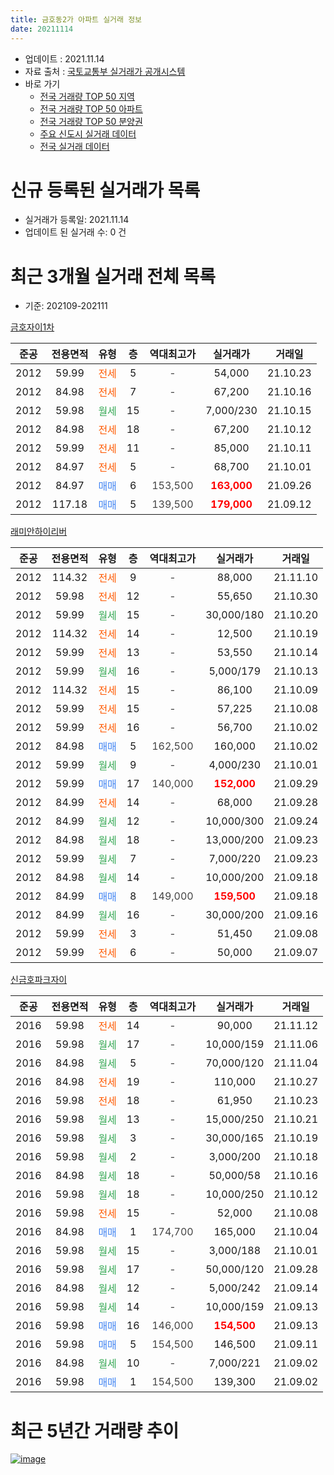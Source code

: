 ```yaml
---
title: 금호동2가 아파트 실거래 정보
date: 20211114
---
```


* 업데이트 : 2021.11.14
* 자료 출처 : [국토교통부 실거래가 공개시스템](http://rt.molit.go.kr)
* 바로 가기
    * [전국 거래량 TOP 50 지역](https://apt-info.github.io/apt-trade-info/tr)
    * [전국 거래량 TOP 50 아파트](https://apt-info.github.io/apt-trade-info/ta)
    * [전국 거래량 TOP 50 분양권](https://apt-info.github.io/apt-trade-info/tb)
    * [주요 신도시 실거래 데이터](https://apt-info.github.io/apt-trade-info/newtown)
    * [전국 실거래 데이터](https://apt-info.github.io/apt-trade-info/all)



<script async src="https://pagead2.googlesyndication.com/pagead/js/adsbygoogle.js"></script>
<!-- 기본광고 -->
<ins class="adsbygoogle"
     style="display:block"
     data-ad-client="ca-pub-1142216861245946"
     data-ad-slot="4805727019"
     data-ad-format="auto"
     data-full-width-responsive="true"></ins>
<script>
     (adsbygoogle = window.adsbygoogle || []).push({});
</script>


# 신규 등록된 실거래가 목록

* 실거래가 등록일: 2021.11.14
* 업데이트 된 실거래 수: 0 건




<script async src="https://pagead2.googlesyndication.com/pagead/js/adsbygoogle.js"></script>
<!-- 기본광고 -->
<ins class="adsbygoogle"
     style="display:block"
     data-ad-client="ca-pub-1142216861245946"
     data-ad-slot="4805727019"
     data-ad-format="auto"
     data-full-width-responsive="true"></ins>
<script>
     (adsbygoogle = window.adsbygoogle || []).push({});
</script>


# 최근 3개월 실거래 전체 목록
* 기준: 202109-202111


[금호자이1차](https://search.naver.com/search.naver?query=%EA%B8%88%ED%98%B8%EC%9E%90%EC%9D%B41%EC%B0%A8)

|준공|전용면적|유형|층|역대최고가|실거래가|거래일|
|:---:|:---:|:---:|:---:|:---:|:---:|:---:|
|2012|59.99|<span style="color:#FF5A00">전세</span>|5|<span style="color:#444444">-</span>|54,000|21.10.23|
|2012|84.98|<span style="color:#FF5A00">전세</span>|7|<span style="color:#444444">-</span>|67,200|21.10.16|
|2012|59.98|<span style="color:#34A853">월세</span>|15|<span style="color:#444444">-</span>|7,000/230|21.10.15|
|2012|84.98|<span style="color:#FF5A00">전세</span>|18|<span style="color:#444444">-</span>|67,200|21.10.12|
|2012|59.99|<span style="color:#FF5A00">전세</span>|11|<span style="color:#444444">-</span>|85,000|21.10.11|
|2012|84.97|<span style="color:#FF5A00">전세</span>|5|<span style="color:#444444">-</span>|68,700|21.10.01|
|2012|84.97|<span style="color:#4285F3">매매</span>|6|<span style="color:#444444">153,500</span>|<b><span style="color:#FF0000">163,000</span></b>|21.09.26|
|2012|117.18|<span style="color:#4285F3">매매</span>|5|<span style="color:#444444">139,500</span>|<b><span style="color:#FF0000">179,000</span></b>|21.09.12|

[래미안하이리버](https://search.naver.com/search.naver?query=%EB%9E%98%EB%AF%B8%EC%95%88%ED%95%98%EC%9D%B4%EB%A6%AC%EB%B2%84)

|준공|전용면적|유형|층|역대최고가|실거래가|거래일|
|:---:|:---:|:---:|:---:|:---:|:---:|:---:|
|2012|114.32|<span style="color:#FF5A00">전세</span>|9|<span style="color:#444444">-</span>|88,000|21.11.10|
|2012|59.98|<span style="color:#FF5A00">전세</span>|12|<span style="color:#444444">-</span>|55,650|21.10.30|
|2012|59.99|<span style="color:#34A853">월세</span>|15|<span style="color:#444444">-</span>|30,000/180|21.10.20|
|2012|114.32|<span style="color:#FF5A00">전세</span>|14|<span style="color:#444444">-</span>|12,500|21.10.19|
|2012|59.99|<span style="color:#FF5A00">전세</span>|13|<span style="color:#444444">-</span>|53,550|21.10.14|
|2012|59.99|<span style="color:#34A853">월세</span>|16|<span style="color:#444444">-</span>|5,000/179|21.10.13|
|2012|114.32|<span style="color:#FF5A00">전세</span>|15|<span style="color:#444444">-</span>|86,100|21.10.09|
|2012|59.99|<span style="color:#FF5A00">전세</span>|15|<span style="color:#444444">-</span>|57,225|21.10.08|
|2012|59.99|<span style="color:#FF5A00">전세</span>|16|<span style="color:#444444">-</span>|56,700|21.10.02|
|2012|84.98|<span style="color:#4285F3">매매</span>|5|<span style="color:#444444">162,500</span>|160,000|21.10.02|
|2012|59.99|<span style="color:#34A853">월세</span>|9|<span style="color:#444444">-</span>|4,000/230|21.10.01|
|2012|59.99|<span style="color:#4285F3">매매</span>|17|<span style="color:#444444">140,000</span>|<b><span style="color:#FF0000">152,000</span></b>|21.09.29|
|2012|84.99|<span style="color:#FF5A00">전세</span>|14|<span style="color:#444444">-</span>|68,000|21.09.28|
|2012|84.99|<span style="color:#34A853">월세</span>|12|<span style="color:#444444">-</span>|10,000/300|21.09.24|
|2012|84.98|<span style="color:#34A853">월세</span>|18|<span style="color:#444444">-</span>|13,000/200|21.09.23|
|2012|59.99|<span style="color:#34A853">월세</span>|7|<span style="color:#444444">-</span>|7,000/220|21.09.23|
|2012|84.98|<span style="color:#34A853">월세</span>|14|<span style="color:#444444">-</span>|10,000/200|21.09.18|
|2012|84.99|<span style="color:#4285F3">매매</span>|8|<span style="color:#444444">149,000</span>|<b><span style="color:#FF0000">159,500</span></b>|21.09.18|
|2012|84.99|<span style="color:#34A853">월세</span>|16|<span style="color:#444444">-</span>|30,000/200|21.09.16|
|2012|59.99|<span style="color:#FF5A00">전세</span>|3|<span style="color:#444444">-</span>|51,450|21.09.08|
|2012|59.99|<span style="color:#FF5A00">전세</span>|6|<span style="color:#444444">-</span>|50,000|21.09.07|

[신금호파크자이](https://search.naver.com/search.naver?query=%EC%8B%A0%EA%B8%88%ED%98%B8%ED%8C%8C%ED%81%AC%EC%9E%90%EC%9D%B4)

|준공|전용면적|유형|층|역대최고가|실거래가|거래일|
|:---:|:---:|:---:|:---:|:---:|:---:|:---:|
|2016|59.98|<span style="color:#FF5A00">전세</span>|14|<span style="color:#444444">-</span>|90,000|21.11.12|
|2016|59.98|<span style="color:#34A853">월세</span>|17|<span style="color:#444444">-</span>|10,000/159|21.11.06|
|2016|84.98|<span style="color:#34A853">월세</span>|5|<span style="color:#444444">-</span>|70,000/120|21.11.04|
|2016|84.98|<span style="color:#FF5A00">전세</span>|19|<span style="color:#444444">-</span>|110,000|21.10.27|
|2016|59.98|<span style="color:#FF5A00">전세</span>|18|<span style="color:#444444">-</span>|61,950|21.10.23|
|2016|59.98|<span style="color:#34A853">월세</span>|13|<span style="color:#444444">-</span>|15,000/250|21.10.21|
|2016|59.98|<span style="color:#34A853">월세</span>|3|<span style="color:#444444">-</span>|30,000/165|21.10.19|
|2016|59.98|<span style="color:#34A853">월세</span>|2|<span style="color:#444444">-</span>|3,000/200|21.10.18|
|2016|84.98|<span style="color:#34A853">월세</span>|18|<span style="color:#444444">-</span>|50,000/58|21.10.16|
|2016|59.98|<span style="color:#34A853">월세</span>|18|<span style="color:#444444">-</span>|10,000/250|21.10.12|
|2016|59.98|<span style="color:#FF5A00">전세</span>|15|<span style="color:#444444">-</span>|52,000|21.10.08|
|2016|84.98|<span style="color:#4285F3">매매</span>|1|<span style="color:#444444">174,700</span>|165,000|21.10.04|
|2016|59.98|<span style="color:#34A853">월세</span>|15|<span style="color:#444444">-</span>|3,000/188|21.10.01|
|2016|59.98|<span style="color:#34A853">월세</span>|17|<span style="color:#444444">-</span>|50,000/120|21.09.28|
|2016|84.98|<span style="color:#34A853">월세</span>|12|<span style="color:#444444">-</span>|5,000/242|21.09.14|
|2016|59.98|<span style="color:#34A853">월세</span>|14|<span style="color:#444444">-</span>|10,000/159|21.09.13|
|2016|59.98|<span style="color:#4285F3">매매</span>|16|<span style="color:#444444">146,000</span>|<b><span style="color:#FF0000">154,500</span></b>|21.09.13|
|2016|59.98|<span style="color:#4285F3">매매</span>|5|<span style="color:#444444">154,500</span>|146,500|21.09.11|
|2016|84.98|<span style="color:#34A853">월세</span>|10|<span style="color:#444444">-</span>|7,000/221|21.09.02|
|2016|59.98|<span style="color:#4285F3">매매</span>|1|<span style="color:#444444">154,500</span>|139,300|21.09.02|



<script async src="https://pagead2.googlesyndication.com/pagead/js/adsbygoogle.js"></script>
<!-- 기본광고 -->
<ins class="adsbygoogle"
     style="display:block"
     data-ad-client="ca-pub-1142216861245946"
     data-ad-slot="4805727019"
     data-ad-format="auto"
     data-full-width-responsive="true"></ins>
<script>
     (adsbygoogle = window.adsbygoogle || []).push({});
</script>


# 최근 5년간 거래량 추이


<div style="width:100%;">
    <canvas id="deal_progress" height="200"></canvas>
</div>

<script>
new Chart(document.getElementById("deal_progress"), {
    type: 'line',
    data: {
        labels: ['16.01','16.02','16.03','16.04','16.05','16.06','16.07','16.08','16.09','16.10','16.11','16.12','17.01','17.02','17.03','17.04','17.05','17.06','17.07','17.08','17.09','17.10','17.11','17.12','18.01','18.02','18.03','18.04','18.05','18.06','18.07','18.08','18.09','18.10','18.11','18.12','19.01','19.02','19.03','19.04','19.05','19.06','19.07','19.08','19.09','19.10','19.11','19.12','20.01','20.02','20.03','20.04','20.05','20.06','20.07','20.08','20.09','20.10','20.11','20.12','21.01','21.02','21.03','21.04','21.05','21.06','21.07','21.08','21.09','21.10','21.11'],
        datasets: [{
            label: '매매/분양권',
            data: [9,19,37,34,25,24,24,8,16,20,12,3,9,10,13,26,40,34,38,4,10,14,31,36,37,18,12,7,2,3,8,41,15,4,0,1,2,0,2,5,7,31,34,16,23,35,23,14,8,10,7,2,7,33,20,8,3,6,9,16,14,7,13,5,12,5,10,6,7,2,0],
            borderColor: "rgba(66, 133, 243, 1)",
            backgroundColor: "rgba(66, 133, 243, 0.05)",
            borderWidth: 1,
            pointRadius: 0,
            fill: false,
            lineTension: 0
        },{
            label: '전/월세',
            data: [36,29,54,68,107,81,50,22,15,13,15,11,10,15,23,20,15,22,25,19,12,10,18,29,26,44,75,58,67,61,34,30,22,22,12,14,25,26,28,29,26,21,27,28,24,24,21,24,34,47,45,51,51,45,47,25,19,16,12,15,21,21,33,22,41,26,29,27,12,24,4],
            borderColor: "rgba(255, 90, 0, 1)",
            backgroundColor: "rgba(255, 90, 0, 0.05)",
            borderWidth: 1,
            pointRadius: 0,
            fill: false,
            lineTension: 0
        },{
            label: '합계',
            data: [45,48,91,102,132,105,74,30,31,33,27,14,19,25,36,46,55,56,63,23,22,24,49,65,63,62,87,65,69,64,42,71,37,26,12,15,27,26,30,34,33,52,61,44,47,59,44,38,42,57,52,53,58,78,67,33,22,22,21,31,35,28,46,27,53,31,39,33,19,26,4],
            borderColor: "rgba(0, 0, 0, 1)",
            backgroundColor: "rgba(0, 0, 0, 0.03)",
            borderWidth: 0.1,
            pointRadius: 0,
            fill: true,
            lineTension: 0
        }
        ]
    },
    options: {
        responsive: true,
        title: {
            display: false
        },
        tooltips: {
            mode: 'index',
            intersect: false
        },
        hover: {
            mode: 'nearest',
            intersect: true
        },
        scales: {
            xAxes: [{
                display: true,
                scaleLabel: {
                    display: true,
                    labelString: '년/월'
                }
            }],
            yAxes: [{
                display: true,
                ticks: {
                    suggestedMin: 0,
                },
                scaleLabel: {
                    display: true,
                    labelString: '실거래 수'
                }
            }]
        }
    }
});

</script>


[![image](https://apt-info.github.io/images/2020-01-03-apt-trade-info/1024x500.png)](https://play.google.com/store/apps/details?id=com.aptinfo.apttradeinfo)

